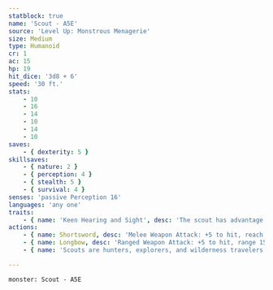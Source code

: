 ```yaml
---
statblock: true
name: 'Scout - A5E'
source: 'Level Up: Monstrous Menagerie'
size: Medium
type: Humanoid
cr: 1
ac: 15
hp: 19
hit_dice: '3d8 + 6'
speed: '30 ft.'
stats:
    - 10
    - 16
    - 14
    - 10
    - 14
    - 10
saves:
    - { dexterity: 5 }
skillsaves:
    - { nature: 2 }
    - { perception: 4 }
    - { stealth: 5 }
    - { survival: 4 }
senses: 'passive Perception 16'
languages: 'any one'
traits:
    - { name: 'Keen Hearing and Sight', desc: 'The scout has advantage on Perception checks that rely on hearing or sight.' }
actions:
    - { name: Shortsword, desc: 'Melee Weapon Attack: +5 to hit, reach 5 ft., one target. Hit: 6 (1d6 + 3) piercing damage.' }
    - { name: Longbow, desc: 'Ranged Weapon Attack: +5 to hit, range 150/600 ft., one target. Hit: 7 (1d8 + 3) piercing damage.' }
    - { name: 'Scouts are hunters, explorers, and wilderness travelers', desc: 'Some act as guides or lookouts, while others hunt to support themselves or their tribes.' }

---
```

```statblock
monster: Scout - A5E
```
